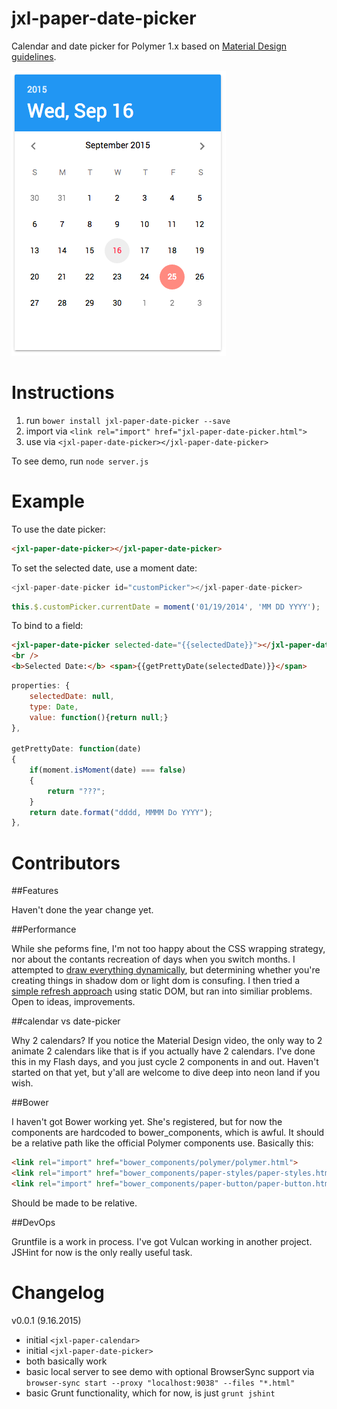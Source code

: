 # jxl-paper-date-picker

Calendar and date picker for Polymer 1.x based on [Material Design guidelines](https://www.google.com/design/spec/components/pickers.html#pickers-date-pickers).

![logo](jxl-paper-date-picker.png)

# Instructions

1. run `bower install jxl-paper-date-picker --save`
2. import via `<link rel="import" href="jxl-paper-date-picker.html">`
3. use via `<jxl-paper-date-picker></jxl-paper-date-picker>`

To see demo, run `node server.js`

# Example

To use the date picker:

```html
<jxl-paper-date-picker></jxl-paper-date-picker>
```
To set the selected date, use a moment date:

```javascript
<jxl-paper-date-picker id="customPicker"></jxl-paper-date-picker>
```
```javascript
this.$.customPicker.currentDate = moment('01/19/2014', 'MM DD YYYY');
```

To bind to a field:
```html
<jxl-paper-date-picker selected-date="{{selectedDate}}"></jxl-paper-date-picker>
<br />
<b>Selected Date:</b> <span>{{getPrettyDate(selectedDate)}}</span>
```
```javascript
properties: {
	selectedDate: null,
	type: Date,
	value: function(){return null;}
},

getPrettyDate: function(date)
{
	if(moment.isMoment(date) === false)
	{
		return "???";
	}
	return date.format("dddd, MMMM Do YYYY");
},
```



# Contributors

##Features

Haven't done the year change yet.

##Performance

While she peforms fine, I'm not too happy about the CSS wrapping strategy, nor about the contants recreation of days when you switch months. I attempted to [draw everything dynamically](https://github.com/JesterXL/Starting-Strength-Polymer/blob/refactor-calendar/src/client/jxl-calendar.html), but determining whether you're creating things in shadow dom or light dom is consufing. I then tried a [simple refresh approach](https://github.com/JesterXL/Starting-Strength-Polymer/blob/manual-refactor-calendar/src/client/jxl-calendar.html) using static DOM, but ran into similiar problems. Open to ideas, improvements.

##calendar vs date-picker

Why 2 calendars? If you notice the Material Design video, the only way to 2 animate 2 calendars like that is if you actually have 2 calendars. I've done this in my Flash days, and you just cycle 2 components in and out. Haven't started on that yet, but y'all are welcome to dive deep into neon land if you wish.

##Bower

I haven't got Bower working yet. She's registered, but for now the components are hardcoded to bower_components, which is awful. It should be a relative path like the official Polymer components use. Basically this:

```html
<link rel="import" href="bower_components/polymer/polymer.html">
<link rel="import" href="bower_components/paper-styles/paper-styles.html">
<link rel="import" href="bower_components/paper-button/paper-button.html">
```
Should be made to be relative.

##DevOps

Gruntfile is a work in process. I've got Vulcan working in another project. JSHint for now is the only really useful task.


# Changelog

v0.0.1 (9.16.2015)

- initial `<jxl-paper-calendar>`
- initial `<jxl-paper-date-picker>`
- both basically work
- basic local server to see demo with optional BrowserSync support via `browser-sync start --proxy "localhost:9038" --files "*.html"`
- basic Grunt functionality, which for now, is just `grunt jshint`